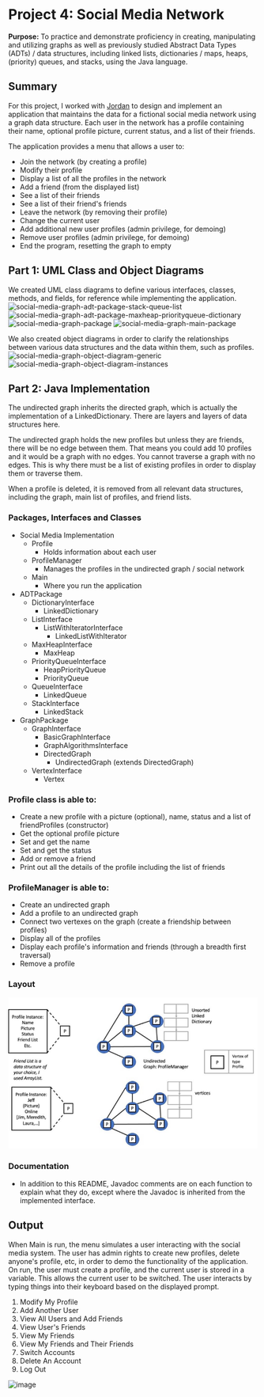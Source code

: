 # Project 4: Social Media Network
**Purpose:** To practice and demonstrate proficiency in creating, manipulating and utilizing graphs as well as previously studied Abstract Data Types (ADTs) / data structures, including linked lists, dictionaries / maps, heaps, (priority) queues, and stacks, using the Java language.

## Summary
For this project, I worked with [Jordan](https://github.com/Jofleming) to design and implement an application that maintains the data for a fictional social media network using a graph data structure. Each user in the network has a profile containing their name, optional profile picture, current status, and a list of their friends.

The application provides a menu that allows a user to:
* Join the network (by creating a profile)
* Modify their profile
* Display a list of all the profiles in the network
* Add a friend (from the displayed list)
* See a list of their friends
* See a list of their friend's friends
* Leave the network (by removing their profile)
* Change the current user
* Add additional new user profiles (admin privilege, for demoing)
* Remove user profiles (admin privilege, for demoing)
* End the program, resetting the graph to empty

## Part 1: UML Class and Object Diagrams
We created UML class diagrams to define various interfaces, classes, methods, and fields, for reference while implementing the application.
![social-media-graph-adt-package-stack-queue-list](https://github.com/user-attachments/assets/254b676a-9c8f-433c-9e27-b37275101c01)
![social-media-graph-adt-package-maxheap-priorityqueue-dictionary](https://github.com/user-attachments/assets/82cc986d-201f-4a38-92c5-e410a7070b4f)
![social-media-graph-package](https://github.com/user-attachments/assets/6fd7bb03-e95d-482f-9c10-438caf286711)
![social-media-graph-main-package](https://github.com/user-attachments/assets/72faff36-29a7-4e03-ba13-ed2d47edd182)

We also created object diagrams in order to clarify the relationships between various data structures and the data within them, such as profiles.
![social-media-graph-object-diagram-generic](https://github.com/user-attachments/assets/fb6834fa-0b9d-4bc2-8d54-13ee19a41f65)
![social-media-graph-object-diagram-instances](https://github.com/user-attachments/assets/61ad8e10-7c4c-4bd8-9d05-9e2e003f816b)

## Part 2: Java Implementation
The undirected graph inherits the directed graph, which is actually the implementation of a LinkedDictionary. There are layers and layers of data structures here.

The undirected graph holds the new profiles but unless they are friends, there will be no edge between them. That means you could add 10 profiles and it would be a graph with no edges. You cannot traverse a graph with no edges. This is why there must be a list of existing profiles in order to display them or traverse them.

When a profile is deleted, it is removed from all relevant data structures, including the graph, main list of profiles, and friend lists.

### Packages, Interfaces and Classes
* Social Media Implementation
    * Profile
       * Holds information about each user
    * ProfileManager
        * Manages the profiles in the undirected graph / social network
    * Main
        * Where you run the application
* ADTPackage
    * DictionaryInterface
        * LinkedDictionary
    * ListInterface
        * ListWithIteratorInterface
            * LinkedListWithIterator
    * MaxHeapInterface
        * MaxHeap
    * PriorityQueueInterface
        * HeapPriorityQueue
        * PriorityQueue
    * QueueInterface
        * LinkedQueue
    * StackInterface
        * LinkedStack
* GraphPackage
    * GraphInterface
        * BasicGraphInterface
        * GraphAlgorithmsInterface
        * DirectedGraph
            * UndirectedGraph (extends DirectedGraph)
    * VertexInterface
        * Vertex

### Profile class is able to:
* Create a new profile with a picture (optional), name, status and a list of friendProfiles (constructor)
* Get the optional profile picture
* Set and get the name
* Set and get the status
* Add or remove a friend
* Print out all the details of the profile including the list of friends

### ProfileManager is able to:
* Create an undirected graph
* Add a profile to an undirected graph
* Connect two vertexes on the graph (create a friendship between profiles)
* Display all of the profiles
* Display each profile's information and friends (through a breadth first traversal)
* Remove a profile

### Layout
![image demonstrating the desired functionality](img/SocialMediaLayout.JPG)

### Documentation
* In addition to this README, Javadoc comments are on each function to explain what they do, except where the Javadoc is inherited from the implemented interface.

## Output
When Main is run, the menu simulates a user interacting with the social media system. The user has admin rights to create new profiles, delete anyone's profile, etc, in order to demo the functionality of the application. On run, the user must create a profile, and the current user is stored in a variable. This allows the current user to be switched. The user interacts by typing things into their keyboard based on the displayed prompt.

1. Modify My Profile
2. Add Another User
3. View All Users and Add Friends
4. View User's Friends
5. View My Friends
6. View My Friends and Their Friends
7. Switch Accounts
8. Delete An Account
9. Log Out

![image](https://github.com/user-attachments/assets/d8382177-1820-4911-adfd-4694d662bd5a)

